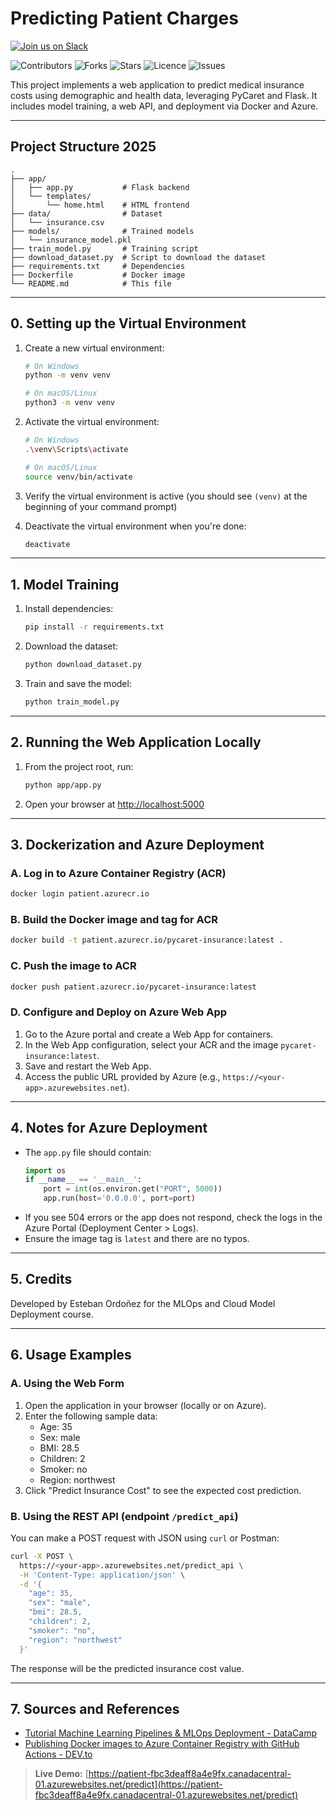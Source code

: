 # Predicting Patient Charges

[![Join us on Slack](https://img.shields.io/badge/slack-chat-green.svg?logo=slack)](https://join.slack.com/t/ngc-goz8665/shared_invite/zt-r01kumfq-dQUT3c95BxEP_fnk4yJFfQ)

![Contributors](https://img.shields.io/github/contributors/leoe21/predicting-patient-charges?style=plastic)
![Forks](https://img.shields.io/github/forks/leoe21/predicting-patient-charges)
![Stars](https://img.shields.io/github/stars/leoe21/predicting-patient-charges)
![Licence](https://img.shields.io/github/license/leoe21/predicting-patient-charges)
![Issues](https://img.shields.io/github/issues/leoe21/predicting-patient-charges)

This project implements a web application to predict medical insurance costs using demographic and health data, leveraging PyCaret and Flask. It includes model training, a web API, and deployment via Docker and Azure.

---

## Project Structure 2025

```
.
├── app/
│   ├── app.py           # Flask backend
│   └── templates/
│       └── home.html    # HTML frontend
├── data/                # Dataset
│   └── insurance.csv
├── models/              # Trained models
│   └── insurance_model.pkl
├── train_model.py       # Training script
├── download_dataset.py  # Script to download the dataset
├── requirements.txt     # Dependencies
├── Dockerfile           # Docker image
└── README.md            # This file
```

---

## 0. Setting up the Virtual Environment

1. Create a new virtual environment:
   ```bash
   # On Windows
   python -m venv venv

   # On macOS/Linux
   python3 -m venv venv
   ```

2. Activate the virtual environment:
   ```bash
   # On Windows
   .\venv\Scripts\activate

   # On macOS/Linux
   source venv/bin/activate
   ```

3. Verify the virtual environment is active (you should see `(venv)` at the beginning of your command prompt)

4. Deactivate the virtual environment when you're done:
   ```bash
   deactivate
   ```

---

## 1. Model Training

1. Install dependencies:
   ```bash
   pip install -r requirements.txt
   ```
2. Download the dataset:
   ```bash
   python download_dataset.py
   ```
3. Train and save the model:
   ```bash
   python train_model.py
   ```

---

## 2. Running the Web Application Locally

1. From the project root, run:
   ```bash
   python app/app.py
   ```
2. Open your browser at [http://localhost:5000](http://localhost:5000)

---

## 3. Dockerization and Azure Deployment

### A. Log in to Azure Container Registry (ACR)

```bash
docker login patient.azurecr.io
```

### B. Build the Docker image and tag for ACR

```bash
docker build -t patient.azurecr.io/pycaret-insurance:latest .
```

### C. Push the image to ACR

```bash
docker push patient.azurecr.io/pycaret-insurance:latest
```

### D. Configure and Deploy on Azure Web App

1. Go to the Azure portal and create a Web App for containers.
2. In the Web App configuration, select your ACR and the image `pycaret-insurance:latest`.
3. Save and restart the Web App.
4. Access the public URL provided by Azure (e.g., `https://<your-app>.azurewebsites.net`).

---

## 4. Notes for Azure Deployment
- The `app.py` file should contain:
  ```python
  import os
  if __name__ == '__main__':
      port = int(os.environ.get("PORT", 5000))
      app.run(host='0.0.0.0', port=port)
  ```
- If you see 504 errors or the app does not respond, check the logs in the Azure Portal (Deployment Center > Logs).
- Ensure the image tag is `latest` and there are no typos.

---

## 5. Credits
Developed by Esteban Ordoñez for the MLOps and Cloud Model Deployment course.

---

## 6. Usage Examples

### A. Using the Web Form

1. Open the application in your browser (locally or on Azure).
2. Enter the following sample data:
   - Age: 35
   - Sex: male
   - BMI: 28.5
   - Children: 2
   - Smoker: no
   - Region: northwest
3. Click "Predict Insurance Cost" to see the expected cost prediction.

### B. Using the REST API (endpoint `/predict_api`)

You can make a POST request with JSON using `curl` or Postman:

```bash
curl -X POST \
  https://<your-app>.azurewebsites.net/predict_api \
  -H 'Content-Type: application/json' \
  -d '{
    "age": 35,
    "sex": "male",
    "bmi": 28.5,
    "children": 2,
    "smoker": "no",
    "region": "northwest"
  }'
```

The response will be the predicted insurance cost value.

---

## 7. Sources and References
- [Tutorial Machine Learning Pipelines & MLOps Deployment - DataCamp](https://www.datacamp.com/tutorial/tutorial-machine-learning-pipelines-mlops-deployment)
- [Publishing Docker images to Azure Container Registry with GitHub Actions - DEV.to](https://dev.to/reniciuspagotto/publishing-docker-image-in-azure-container-registry-with-github-actions-4i7)

> **Live Demo:** [https://patient-fbc3deaff8a4e9fx.canadacentral-01.azurewebsites.net/predict](https://patient-fbc3deaff8a4e9fx.canadacentral-01.azurewebsites.net/predict)